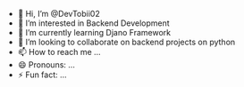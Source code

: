 - 👋 Hi, I’m @DevTobii02
- 👀 I’m interested in Backend Development
- 🌱 I’m currently learning Djano Framework
- 💞️ I’m looking to collaborate on backend projects on python
- 📫 How to reach me ...
- 😄 Pronouns: ...
- ⚡ Fun fact: ...

<!---
DevTobii02/DevTobii02 is a ✨ special ✨ repository because its `README.md` (this file) appears on your GitHub profile.
You can click the Preview link to take a look at your changes.
--->
